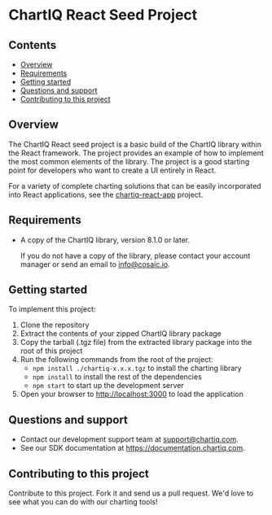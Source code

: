 # ChartIQ React Seed Project

## Contents

- [Overview](#overview)
- [Requirements](#requirements)
- [Getting started](#getting-started)
- [Questions and support](#questions-and-support)
- [Contributing to this project](#contributing-to-this-project)

## Overview

The ChartIQ React seed project is a basic build of the ChartIQ library within the React framework. The project provides an example of how to implement the most common elements of the library. The project is a good starting point for developers who want to create a UI entirely in React.

For a variety of complete charting solutions that can be easily incorporated into React applications, see the [chartiq-react-app](https://github.com/ChartIQ/chartiq-react-app) project.

## Requirements

- A copy of the ChartIQ library, version 8.1.0 or later.

  If you do not have a copy of the library, please contact your account manager or send an email to <info@cosaic.io>.

## Getting started

To implement this project:

1. Clone the repository
2. Extract the contents of your zipped ChartIQ library package
3. Copy the tarball (.tgz file) from the extracted library package into the root of this project
4. Run the following commands from the root of the project:
    - `npm install ./chartiq-x.x.x.tgz` to install the charting library
    - `npm install` to install the rest of the dependencies
    - `npm start` to start up the development server
5. Open your browser to [http://localhost:3000](http://localhost:3000) to load the application

## Questions and support

- Contact our development support team at [support@chartiq.com](mailto:support@chartiq.com).
- See our SDK documentation at https://documentation.chartiq.com.

## Contributing to this project

Contribute to this project. Fork it and send us a pull request. We'd love to see what you can do with our charting tools!
